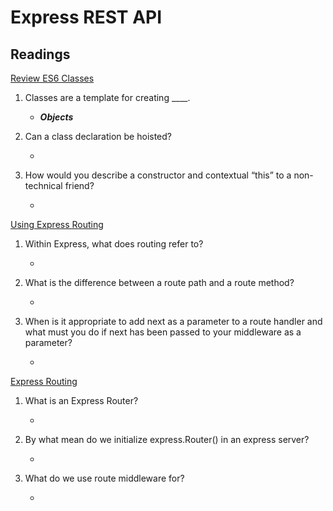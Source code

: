 # Express REST API

## Readings

[Review ES6 Classes](https://developer.mozilla.org/en-US/docs/Web/JavaScript/Reference/Classes)

 1. Classes are a template for creating ____.

    * ***Objects***

 2. Can a class declaration be hoisted?

    * 

 3. How would you describe a constructor and contextual “this” to a non-technical friend?

    * 

[Using Express Routing](https://expressjs.com/en/guide/routing.html)

  1. Within Express, what does routing refer to?

      * 

  2. What is the difference between a route path and a route method?

      * 

  3. When is it appropriate to add next as a parameter to a route handler and what must you do if next has been passed to your middleware as a parameter?

      *

[Express Routing](https://scotch.io/tutorials/learn-to-use-the-new-router-in-expressjs-4)

  1. What is an Express Router?

      * 

  2. By what mean do we initialize express.Router() in an express server?

      * 

  3. What do we use route middleware for?

      * 